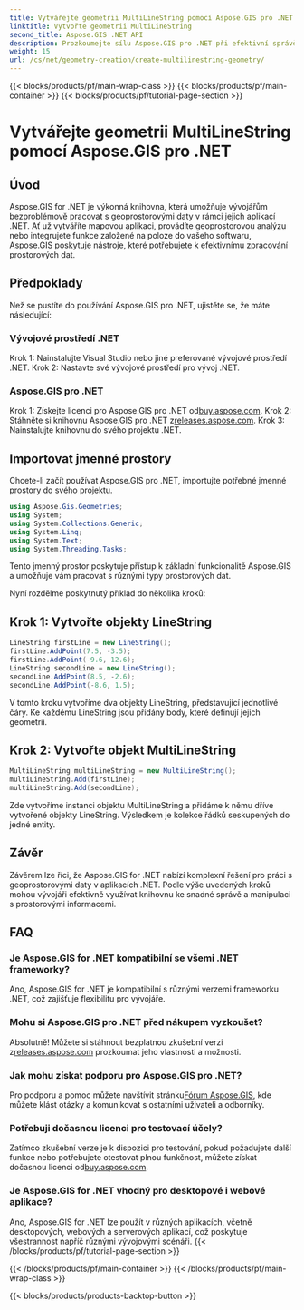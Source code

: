 ```yaml
---
title: Vytvářejte geometrii MultiLineString pomocí Aspose.GIS pro .NET
linktitle: Vytvořte geometrii MultiLineString
second_title: Aspose.GIS .NET API
description: Prozkoumejte sílu Aspose.GIS pro .NET při efektivní správě geoprostorových dat. Stáhněte si nyní pro bezproblémový zážitek.
weight: 15
url: /cs/net/geometry-creation/create-multilinestring-geometry/
---
```


{{< blocks/products/pf/main-wrap-class >}}
{{< blocks/products/pf/main-container >}}
{{< blocks/products/pf/tutorial-page-section >}}

# Vytvářejte geometrii MultiLineString pomocí Aspose.GIS pro .NET

## Úvod
Aspose.GIS for .NET je výkonná knihovna, která umožňuje vývojářům bezproblémově pracovat s geoprostorovými daty v rámci jejich aplikací .NET. Ať už vytváříte mapovou aplikaci, provádíte geoprostorovou analýzu nebo integrujete funkce založené na poloze do vašeho softwaru, Aspose.GIS poskytuje nástroje, které potřebujete k efektivnímu zpracování prostorových dat.
## Předpoklady
Než se pustíte do používání Aspose.GIS pro .NET, ujistěte se, že máte následující:
### Vývojové prostředí .NET
Krok 1: Nainstalujte Visual Studio nebo jiné preferované vývojové prostředí .NET.
Krok 2: Nastavte své vývojové prostředí pro vývoj .NET.
### Aspose.GIS pro .NET
 Krok 1: Získejte licenci pro Aspose.GIS pro .NET od[buy.aspose.com](https://purchase.aspose.com/buy).
 Krok 2: Stáhněte si knihovnu Aspose.GIS pro .NET z[releases.aspose.com](https://releases.aspose.com/gis/net/).
Krok 3: Nainstalujte knihovnu do svého projektu .NET.

## Importovat jmenné prostory
Chcete-li začít používat Aspose.GIS pro .NET, importujte potřebné jmenné prostory do svého projektu.

```csharp
using Aspose.Gis.Geometries;
using System;
using System.Collections.Generic;
using System.Linq;
using System.Text;
using System.Threading.Tasks;
```
Tento jmenný prostor poskytuje přístup k základní funkcionalitě Aspose.GIS a umožňuje vám pracovat s různými typy prostorových dat.

Nyní rozdělme poskytnutý příklad do několika kroků:
## Krok 1: Vytvořte objekty LineString
```csharp
LineString firstLine = new LineString();
firstLine.AddPoint(7.5, -3.5);
firstLine.AddPoint(-9.6, 12.6);
LineString secondLine = new LineString();
secondLine.AddPoint(8.5, -2.6);
secondLine.AddPoint(-8.6, 1.5);
```
V tomto kroku vytvoříme dva objekty LineString, představující jednotlivé čáry. Ke každému LineString jsou přidány body, které definují jejich geometrii.
## Krok 2: Vytvořte objekt MultiLineString
```csharp
MultiLineString multiLineString = new MultiLineString();
multiLineString.Add(firstLine);
multiLineString.Add(secondLine);
```
Zde vytvoříme instanci objektu MultiLineString a přidáme k němu dříve vytvořené objekty LineString. Výsledkem je kolekce řádků seskupených do jedné entity.

## Závěr
Závěrem lze říci, že Aspose.GIS for .NET nabízí komplexní řešení pro práci s geoprostorovými daty v aplikacích .NET. Podle výše uvedených kroků mohou vývojáři efektivně využívat knihovnu ke snadné správě a manipulaci s prostorovými informacemi.
## FAQ
### Je Aspose.GIS for .NET kompatibilní se všemi .NET frameworky?
Ano, Aspose.GIS for .NET je kompatibilní s různými verzemi frameworku .NET, což zajišťuje flexibilitu pro vývojáře.
### Mohu si Aspose.GIS pro .NET před nákupem vyzkoušet?
 Absolutně! Můžete si stáhnout bezplatnou zkušební verzi z[releases.aspose.com](https://releases.aspose.com/) prozkoumat jeho vlastnosti a možnosti.
### Jak mohu získat podporu pro Aspose.GIS pro .NET?
 Pro podporu a pomoc můžete navštívit stránku[Fórum Aspose.GIS](https://forum.aspose.com/c/gis/33), kde můžete klást otázky a komunikovat s ostatními uživateli a odborníky.
### Potřebuji dočasnou licenci pro testovací účely?
Zatímco zkušební verze je k dispozici pro testování, pokud požadujete další funkce nebo potřebujete otestovat plnou funkčnost, můžete získat dočasnou licenci od[buy.aspose.com](https://purchase.aspose.com/temporary-license/).
### Je Aspose.GIS for .NET vhodný pro desktopové i webové aplikace?
Ano, Aspose.GIS for .NET lze použít v různých aplikacích, včetně desktopových, webových a serverových aplikací, což poskytuje všestrannost napříč různými vývojovými scénáři.
{{< /blocks/products/pf/tutorial-page-section >}}

{{< /blocks/products/pf/main-container >}}
{{< /blocks/products/pf/main-wrap-class >}}

{{< blocks/products/products-backtop-button >}}
